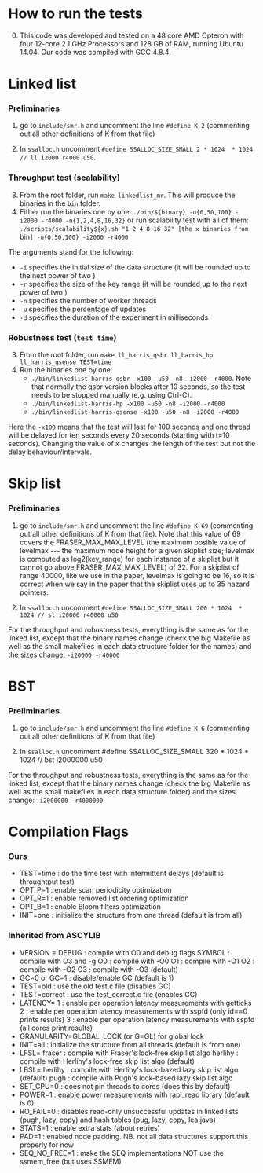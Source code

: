 # How to run the tests

0. This code was developed and tested on a 48 core AMD Opteron with four 12-core 2.1 GHz Processors and 128 GB of RAM, running Ubuntu 14.04. Our code was compiled with GCC 4.8.4.

# Linked list
### Preliminaries

1. go to `include/smr.h` and uncomment the line `#define K 2` (commenting out all other definitions of K from that file)

2. In `ssalloc.h` uncomment 
`#define SSALLOC_SIZE_SMALL 2 * 1024  * 1024 // ll i2000 r4000 u50`.

### Throughput test (scalability)

3. From the root folder, run `make linkedlist_mr`. This will produce the binaries in the `bin` folder.
4. Either run the binaries one by one: `./bin/${binary} -u{0,50,100} -i2000 -r4000 -n{1,2,4,8,16,32}` or run scalability test with all of them: `./scripts/scalability${x}.sh "1 2 4 8 16 32" [the x binaries from `bin`] -u{0,50,100} -i2000 -r4000`  

The arguments stand for the following:
* `-i` specifies the initial size of the data structure (it will be rounded up to the next power of two )
* `-r` specifies the size of the key range (it will be rounded up to the next power of two )
* `-n` specifies the number of worker threads
* `-u` specifies the percentage of updates
* `-d` specifies the duration of the experiment in milliseconds

### Robustness test (`test time`)

3. From the root folder, run `make ll_harris_qsbr ll_harris_hp ll_harris_qsense TEST=time`
4. Run the binaries one by one: 
    * `./bin/linkedlist-harris-qsbr -x100 -u50 -n8 -i2000 -r4000`. Note that normally the qsbr version blocks after 10 seconds, so the test needs to be stopped manually (e.g. using Ctrl-C).
    * `./bin/linkedlist-harris-hp -x100 -u50 -n8 -i2000 -r4000`
    * `./bin/linkedlist-harris-qsense -x100 -u50 -n8 -i2000 -r4000`

Here the `-x100` means that the test will last for 100 seconds and one thread will be delayed for ten seconds every 20 seconds (starting with t=10 seconds). Changing the value of x changes the length of the test but not the delay behaviour/intervals. 

# Skip list

### Preliminaries

1. go to `include/smr.h` and uncomment the line `#define K 69` (commenting out all other definitions of K from that file). Note that this value of 69 covers the FRASER_MAX_MAX_LEVEL (the maximum posible value of levelmax --- the maximum node height for a given skiplist size; levelmax is computed as log2(key_range) for each instance of a skiplist but it cannot go above FRASER_MAX_MAX_LEVEL) of 32. For a skiplist of range 40000, like we use in the paper, levelmax is going to be 16, so it is correct when we say in the paper that the skiplist uses up to 35 hazard pointers.

2. In `ssalloc.h` uncomment 
`#define SSALLOC_SIZE_SMALL 200 * 1024  * 1024 // sl i20000 r40000 u50`

For the throughput and robustness tests, everything is the same as for the linked list, except that the binary names change (check the big Makefile as well as the small makefiles in each data structure folder for the names) and the sizes change: `-i20000 -r40000`

# BST

### Preliminaries

1. go to `include/smr.h` and uncomment the line `#define K 6` (commenting out all other definitions of K from that file)

2. In `ssalloc.h` uncomment 
#define SSALLOC_SIZE_SMALL 320 * 1024  * 1024 // bst i2000000 u50


For the throughput and robustness tests, everything is the same as for the linked list, except that the binary names change (check the big Makefile as well as the small makefiles in each data structure folder) and the sizes change: `-i2000000 -r4000000`

# Compilation Flags

### Ours

* TEST=time : do the time test with intermittent delays (default is throughtput test)
* OPT_P=1 : enable scan periodicity optimization
* OPT_R=1 : enable removed list ordering optimization
* OPT_B=1 : enable Bloom filters optimization
* INIT=one : initialize the structure from one thread (default is from all)

### Inherited from ASCYLIB

* VERSION =   DEBUG : compile with O0 and debug flags
              SYMBOL :  compile with O3 and -g
     O0 : compile with -O0
     O1 : compile with -O1
     O2 : compile with -O2
     O3 : compile with -O3 (default)
* GC=0 or GC=1 : disable/enable GC (default is 1)
* TEST=old : use the old test.c file (disables GC)
* TEST=correct : use the test_correct.c file (enables GC)
* LATENCY= 1 : enable per operation latency measurements with getticks
           2 : enable per operation latency measurements with sspfd (only id==0 prints results)
       3 : enable per operation latency measurements with sspfd (all cores print results)
* GRANULARITY=GLOBAL_LOCK (or G=GL) for global lock
* INIT=all : initialize the structure from all threads (default is from one)
* LFSL= fraser  : compile with Fraser's lock-free skip list algo
        herlihy : compile with Herlihy's lock-free skip list algo (default)
* LBSL= herlihy : compile with Herlihy's lock-bazed lazy skip list algo (default)
        pugh    : compile with Pugh's lock-based lazy  skip list algo
* SET_CPU=0 : does not pin threads to cores (does this by default) 
* POWER=1 : enable power measurements with rapl_read library (default is 0)             
* RO_FAIL=0 : disables read-only unsuccessful updates in linked lists (pugh, lazy, copy) 
          and hash tables (pug, lazy, copy, lea:java)
* STATS=1 : enable extra stats (about retries)
* PAD=1 : enabled node padding. NB. not all data structures support this properly for now
* SEQ_NO_FREE=1 : make the SEQ implementations NOT use the ssmem_free (but uses SSMEM)
